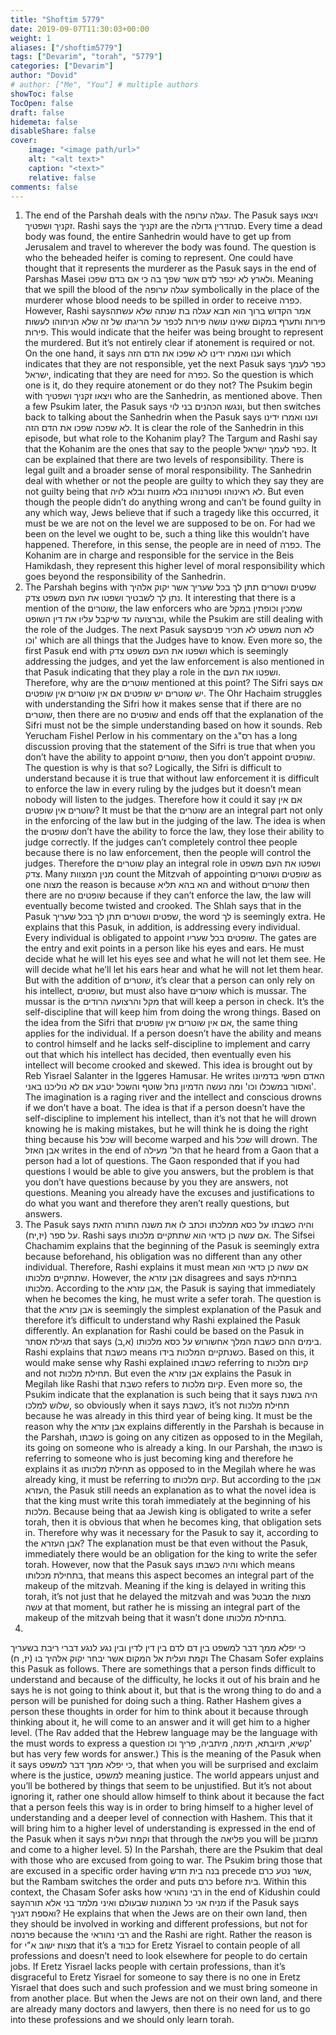 ```yaml
---
title: "Shoftim 5779"
date: 2019-09-07T11:30:03+00:00
weight: 1
aliases: ["/shoftim5779"]
tags: ["Devarim", "torah", "5779"]
categories: ["Devarim"]
author: "Dovid"
# author: ["Me", "You"] # multiple authors
showToc: false
TocOpen: false
draft: false
hidemeta: false
disableShare: false
cover:
    image: "<image path/url>"
    alt: "<alt text>"
    caption: "<text>"
    relative: false
comments: false
---
```

1) The end of the Parshah deals with the עגלה ערופה. The Pasuk says ויצאו זקניך ושפטיך. Rashi says the זקניך are the סנהדרין גדולה. Every time a dead body was found, the entire Sanhedrin would have to get up from Jerusalem and travel to wherever the body was found.
The question is who the beheaded heifer is coming to represent. One could have thought that it represents the murderer as the Pasuk says in the end of Parshas Masei ולארץ לא יכפר לדם אשר שפך בה כי אם בדם שפכו. Meaning that we spill the blood of the עגלה ערופה symbolically in the place of the murderer whose blood needs to be spilled in order to receive כפרה. However, Rashi saysאמר הקדוש ברוך הוא תבא עגלה בת שנתה שלא עשתה פירות ותערף במקום שאינו עושה פירות לכפר על הריגתו של זה שלא הניחוהו לעשות פירות. This would indicate that the heifer was being brought to represent the murdered. But it’s not entirely clear if atonement is required or not. On the one hand, it says וענו ואמרו ידינו לא שפכו את הדם הזה which indicates that they are not responsible, yet the next Pasuk says כפר לעמך ישראל, indicating that they are need for כפרה. So the question is which one is it, do they require atonement or do they not?
The Psukim begin with ויצאו זקניך ושפטיך who are the Sanhedrin, as mentioned above. Then a few Psukim later, the Pasuk says ונגשו הכהנים בני לוי, but then switches back to talking about the Sanhedrin when the Pasuk says וענו ואמרו ידינו לא שפכה שפכו את הדם הזה. It is clear the role of the Sanhedrin in this episode, but what role to the Kohanim play? The Targum and Rashi say that the Kohanim are the ones that say to the people כפר לעמך ישראל. It can be explained that there are two levels of responsibility. There is legal guilt and a broader sense of moral responsibility. The Sanhedrin deal with whether or not the people are guilty to which they say they are not guilty being that לא ראינוהו ופטרנוהו בלא מזונות ובלא לויה. But even though the people didn’t do anything wrong and can’t be found guilty in any which way, Jews believe that if such a tragedy like this occurred, it must be we are not on the level we are supposed to be on. For had we been on the level we ought to be, such a thing like this wouldn’t have happened. Therefore, in this sense, the people are in need of כפרה. The Kohanim are in charge and responsible for the service in the Beis Hamikdash, they represent this higher level of moral responsibility which goes beyond the responsibility of the Sanhedrin.
2) The Parshah begins with שפטים ושטרים תתן לך בכל שעריך אשר יקוק אלהיך נתן לך לשבטיך ושפטו את העם משפט צדק. It interesting that there is a mention of the שוטרים, the law enforcers who are שמכין וכופתין במקל וברצועה עד שיקבל עליו את דין השופט, while the Psukim are still dealing with the role of the Judges. The next Pasuk saysלא תטה משפט לא תכיר פנים וכו' which are all things that the Judges have to know. Even more so, the first Pasuk end with ושפטו את העם משפט צדק which is seemingly addressing the judges, and yet the law enforcement is also mentioned in that Pasuk indicating that they play a role in the ושפטו את העם. Therefore, why are the שוטרים mentioned at this point?
The Sifri says אם יש שוטרים יש שופטים אם אין שוטרים אין שופטים. The Ohr Hachaim struggles with understanding the Sifri how it makes sense that if there are no שוטרים, then there are no שופטים and ends off that the explanation of the Sifri must not be the simple understanding based on how it sounds. Reb Yerucham Fishel Perlow in his commentary on the רס"ג has a long discussion proving that the statement of the Sifri is true that when you don’t have the ability to appoint שוטרים, then you don’t appoint שופטים. The question is why is that so?
Logically, the Sifri is difficult to understand because it is true that without law enforcement it is difficult to enforce the law in every ruling by the judges but it doesn’t mean nobody will listen to the judges. Therefore how it could it say אם אין שוטרים אין שופטים? It must be that the שוטרים are an integral part not only in the enforcing of the law but in the judging of the law. The idea is when the שופטים don’t have the ability to force the law, they lose their ability to judge correctly. If the judges can’t completely control thee people because there is no law enforcement, then the people will control the judges. Therefore the שוטרים play an integral role in ושפטו את העם משפט צדק. Many מנין המצוות count the Mitzvah of appointing שופטים ושוטרים as one מצוה the reason is because הא בהא תליא and without שוטרים then there are no שופטים because if they can’t enforce the law, the law will eventually become twisted and crooked.
The Shlah says that in the Pasuk שפטים ושטרים תתן לך בכל שעריך, the word לך is seemingly extra. He explains that this Pasuk, in addition, is addressing every individual. Every individual is obligated to appoint שופטים בכל שעריו. The gates are the entry and exit points in a person like his eyes and ears. He must decide what he will let his eyes see and what he will not let them see. He will decide what he’ll let his ears hear and what he will not let them hear. But with the addition of שוטרים, it’s clear that a person can only rely on his intellect, שופטים, but must also have שוטרים which is mussar. The mussar is the מקל והרצועה הרודים that will keep a person in check. It’s the self-discipline that will keep him from doing the wrong things.
Based on the idea from the Sifri that אם אין שוטרים אין שופטים, the same thing applies for the individual. If a person doesn’t have the ability and means to control himself and he lacks self-discipline to implement and carry out that which his intellect has decided, then eventually even his intellect will become crooked and skewed. This idea is brought out by Reb Yisrael Salanter in the Iggeres Hamusar. He writes האדם חפשי בדמיונו ואסור במשכלו וכו' ומה נעשה הדמיון נחל שוטף והשכל יטבע אם לא נוליכנו באני'. The imagination is a raging river and the intellect and conscious drowns if we don’t have a boat. The idea is that if a person doesn’t have the self-discipline to implement his intellect, than it’s not that he will drown knowing he is making mistakes, but he will think he is doing the right thing because his שכל will become warped and his שכל will drown.
The אבן האזל writes in the end of הל' מעילה that he heard from a Gaon that a person had a lot of questions. The Gaon responded that if you had questions I would be able to give you answers, but the problem is that you don’t have questions because by you they are answers, not questions. Meaning you already have the excuses and justifications to do what you want and therefore they aren’t really questions, but answers.
3) The Pasuk says והיה כשבתו על כסא ממלכתו וכתב לו את משנה התורה הזאת על ספר (יז,יח). Rashi says אם עשה כן כדאי הוא שתתקיים מלכותו. The Sifsei Chachamim explains that the beginning of the Pasuk is seemingly extra because beforehand, his obligation was no different than any other individual. Therefore, Rashi explains it must mean אם עשה כן כדאי הוא שתתקיים מלכותו. However, the אבן עזרא disagrees and says בתחילת מלכותו. According to the אבן עזרא, the Pasuk is saying that immediately when he becomes the king, he must write a sefer torah. The question is that the אבן עזרא is seemingly the simplest explanation of the Pasuk and therefore it’s difficult to understand why Rashi explained the Pasuk differently.
An explanation for Rashi could be based on the Pasuk in מגילת אסתר that says בימים ההם כשבת המלך אחשורוש על כסא מלכותו (א,ב). Rashi explains that כשבת means כשנתקיים המלכות בידו. Based on this, it would make sense why Rashi explained כשבתו referring to קיום מלכות and not תחילת מלכות. But even the אבן עזרא explains the Pasuk in Megilah like Rashi that כשבת refers to קיום מלכות. Even more so, the Psukim indicate that the explanation is such being that it says היה בשנת שלוש למלכו, so obviously when it says כשבת, it’s not תחילת מלכות because he was already in this third year of being king.
It must be the reason why the אבן עזרא explains differently in the Parshah is because in the Parshah, כשבתו is going on any citizen as opposed to in the Megilah, its going on someone who is already a king. In our Parshah, the כשבתו is referring to someone who is just becoming king and therefore he explains it as תחילת מלכותו as opposed to in the Megilah where he was already king, it must be referring to קיום מלכותו.
But according to the אבן העזרא, the Pasuk still needs an explanation as to what the novel idea is that the king must write this torah immediately at the beginning of his מלכות. Because being that aa Jewish king is obligated to write a sefer torah, then it is obvious that when he becomes king, that obligation sets in. Therefore why was it necessary for the Pasuk to say it, according to the אבן העזרא?
The explanation must be that even without the Pasuk, immediately there would be an obligation for the king to write the sefer torah. However, now that the Pasuk says והיה כשבתו which means בתחילת מכלותו, that means this aspect becomes an integral part of the makeup of the mitzvah. Meaning if the king is delayed in writing this torah, it’s not just that he delayed the mitzvah and was מבטל the מצות עשה at that moment, but rather he is missing an integral part of the makeup of the mitzvah being that it wasn’t done בתחילת מלכותו.
4)
כי יפלא ממך דבר למשפט בין דם לדם בין דין לדין ובין נגע לנגע דברי ריבת בשעריך וקמת ועלית אל המקום אשר יבחר יקוק אלהיך בו (יז, ח)
The Chasam Sofer explains this Pasuk as follows. There are somethings that a person finds difficult to understand and because of the difficulty, he locks it out of his brain and he says he is not going to think about it, but that is the wrong thing to do and a person will be punished for doing such a thing. Rather Hashem gives a person these thoughts in order for him to think about it because through thinking about it, he will come to an answer and it will get him to a higher level.
(The Rav added that the Hebrew language may be the language with the must words to express a question קשיא, תיובתא, תימה, מיתביה, פריך וכו' but has very few words for answer.)
This is the meaning of the Pasuk when it says כי יפלא ממך דבר למשפט, that when you will be surprised and exclaim where is the justice, למשפט meaning justice. The world appears unjust and you’ll be bothered by things that seem to be unjustified. But it’s not about ignoring it, rather one should allow himself to think about it because the fact that a person feels this way is in order to bring himself to a higher level of understanding and a deeper level of connection with Hashem. This that it will bring him to a higher level of understanding is expressed in the end of the Pasuk when it says וקמת ועלית that through the פליאה you will be מתבונן and come to a higher level.
5) In the Parshah, there are the Psukim that deal with those who are excused from going to war. The Psukim bring those that are excused in a specific order having בנה בית חדש precede אשר נטע כרם, but the Rambam switches the order and puts כרם before בית. Within this context, the Chasam Sofer asks how רבי נהוראי in the end of Kidushin could sayמניח אני כל האומנות שבעולם ואיני מלמד בני אלא תורה if the Pasuk says ואספת דגניך? He explains that when the Jews are on their own land, then they should be involved in working and different professions, but not for פרנסה because the רבי נהוראי and the Rashi are right. Rather the reason is for מצות ישוב א"י that it’s a כבוד for Eretz Yisrael to contain people of all professions and doesn’t need to look elsewhere for people to do certain jobs. If Eretz Yisrael lacks people with certain professions, than it’s disgraceful to Eretz Yisrael for someone to say there is no one in Eretz Yisrael that does such and such profession and we must bring someone in from another place. But when the Jews are not on their own land, and there are already many doctors and lawyers, then there is no need for us to go into these professions and we should only learn torah.
